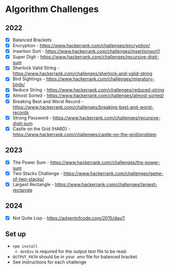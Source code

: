 # Algorithm Challenges

## 2022

- [x] Balanced Brackets
- [x] Encryption - https://www.hackerrank.com/challenges/encryption/
- [x] Insertion Sort - https://www.hackerrank.com/challenges/insertionsort1
- [x] Super Digit - https://www.hackerrank.com/challenges/recursive-digit-sum
- [x] Sherlock Valid String - https://www.hackerrank.com/challenges/sherlock-and-valid-string
- [x] Bird Sightings - https://www.hackerrank.com/challenges/migratory-birds/
- [x] Reduce String - https://www.hackerrank.com/challenges/reduced-string
- [x] Almost Sorted - https://www.hackerrank.com/challenges/almost-sorted/
- [x] Breaking Best and Worst Record - https://www.hackerrank.com/challenges/breaking-best-and-worst-records
- [x] Strong Password - https://www.hackerrank.com/challenges/recursive-digit-sum
- [x] Castle on the Grid (HARD) - https://www.hackerrank.com/challenges/castle-on-the-grid/problem

## 2023

- [x] The Power Sum - https://www.hackerrank.com/challenges/the-power-sum
- [x] Two Stacks Challenge - https://www.hackerrank.com/challenges/game-of-two-stacks/
- [x] Largest Rectangle - https://www.hackerrank.com/challenges/largest-rectangle

## 2024

- [x] Not Quite Lisp - https://adventofcode.com/2015/day/1

## Set up

- `npm install`
  - `dotEnv` is required for the output text file to be read.
- `OUTPUT_PATH` should be in your .env file for balanced bracket.
- See instructions for each challenge
